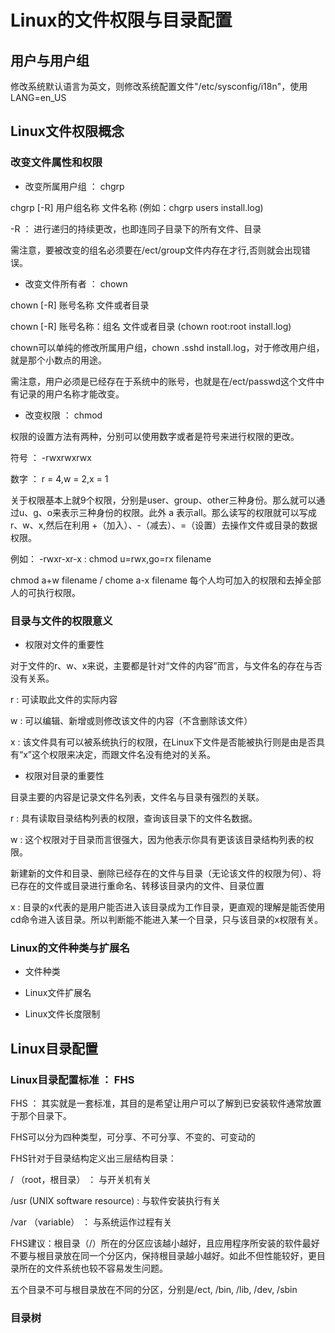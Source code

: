 # Linux的文件权限与目录配置 #

## 用户与用户组 ##

修改系统默认语言为英文，则修改系统配置文件"/etc/sysconfig/i18n"，使用LANG=en_US

## Linux文件权限概念 ##

### 改变文件属性和权限 ###

- 改变所属用户组 ： chgrp

chgrp [-R] 用户组名称 文件名称 (例如：chgrp users install.log)

-R ： 进行递归的持续更改，也即连同子目录下的所有文件、目录

需注意，要被改变的组名必须要在/ect/group文件内存在才行,否则就会出现错误。

- 改变文件所有者 ： chown

chown [-R] 账号名称 文件或者目录

chown [-R] 账号名称：组名 文件或者目录 (chown root:root install.log)

chown可以单纯的修改所属用户组，chown .sshd install.log，对于修改用户组，就是那个小数点的用途。

需注意，用户必须是已经存在于系统中的账号，也就是在/ect/passwd这个文件中有记录的用户名称才能改变。


- 改变权限 ： chmod

权限的设置方法有两种，分别可以使用数字或者是符号来进行权限的更改。

符号 ： -rwxrwxrwx

数字 ： r = 4,w = 2,x = 1

关于权限基本上就9个权限，分别是user、group、other三种身份。那么就可以通过u、g、o来表示三种身份的权限。此外 a 表示all。那么读写的权限就可以写成r、w、x,然后在利用 +（加入）、-（减去）、=（设置）去操作文件或目录的数据权限。

例如：
-rwxr-xr-x  :  chmod u=rwx,go=rx filename

chmod a+w filename / chome a-x filename 每个人均可加入的权限和去掉全部人的可执行权限。

### 目录与文件的权限意义 ###

- 权限对文件的重要性

对于文件的r、w、x来说，主要都是针对“文件的内容”而言，与文件名的存在与否没有关系。

r : 可读取此文件的实际内容

w : 可以编辑、新增或则修改该文件的内容（不含删除该文件）

x : 该文件具有可以被系统执行的权限，在Linux下文件是否能被执行则是由是否具有“x”这个权限来决定，而跟文件名没有绝对的关系。

- 权限对目录的重要性

目录主要的内容是记录文件名列表，文件名与目录有强烈的关联。

r : 具有读取目录结构列表的权限，查询该目录下的文件名数据。

w : 这个权限对于目录而言很强大，因为他表示你具有更该该目录结构列表的权限。

新建新的文件和目录、删除已经存在的文件与目录（无论该文件的权限为何）、将已存在的文件或目录进行重命名、转移该目录内的文件、目录位置

x : 目录的x代表的是用户能否进入该目录成为工作目录，更直观的理解是能否使用cd命令进入该目录。所以判断能不能进入某一个目录，只与该目录的x权限有关。

### Linux的文件种类与扩展名 ###

- 文件种类

- Linux文件扩展名

- Linux文件长度限制

## Linux目录配置 ##

### Linux目录配置标准 ： FHS ###

FHS ： 其实就是一套标准，其目的是希望让用户可以了解到已安装软件通常放置于那个目录下。

FHS可以分为四种类型，可分享、不可分享、不变的、可变动的

FHS针对于目录结构定义出三层结构目录：

/ （root，根目录） ： 与开关机有关

/usr (UNIX software resource) : 与软件安装执行有关

/var （variable） ： 与系统运作过程有关

FHS建议：根目录（/）所在的分区应该越小越好，且应用程序所安装的软件最好不要与根目录放在同一个分区内，保持根目录越小越好。如此不但性能较好，更目录所在的文件系统也较不容易发生问题。

五个目录不可与根目录放在不同的分区，分别是/ect, /bin, /lib, /dev, /sbin


### 目录树 ###

